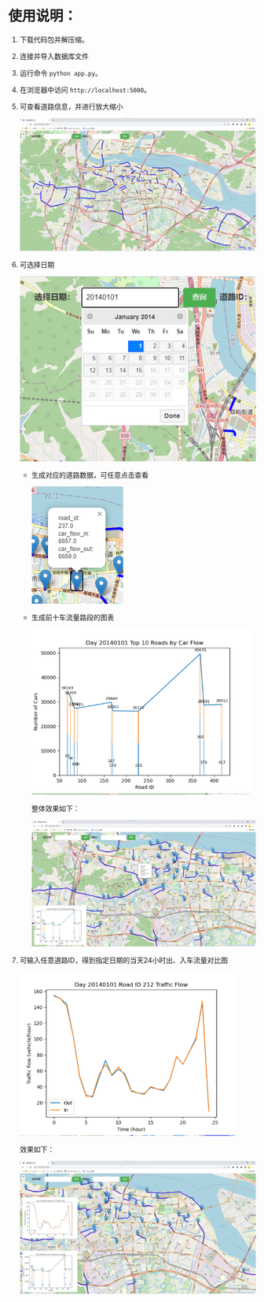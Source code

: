 # 使用说明：

1. 下载代码包并解压缩。

2. 连接并导入数据库文件

3. 运行命令 `python app.py`。

4. 在浏览器中访问 `http://localhost:5000`。

5. 可查看道路信息，并进行放大缩小

   ![image-20230508055736913](./pic/image-20230508055736913.png)

6. 可选择日期


     ![image-20230508055913415](./pic/image-20230508055913415.png)

   * 生成对应的道路数据，可任意点击查看

     ![image-20230508060953399](./pic/image-20230508060953399.png)

   * 生成前十车流量路段的图表

     ![image-20230508060922700](./pic/image-20230508060922700.png)

     整体效果如下：

     ![image-20230508055951671](./pic/image-20230508055951671.png)

     

7. 可输入任意道路ID，得到指定日期的当天24小时出、入车流量对比图

   ![image-20230508061052943](./pic/image-20230508061052943.png)

   效果如下：

   ![image-20230508060410537](./pic/image-20230508060410537.png)

